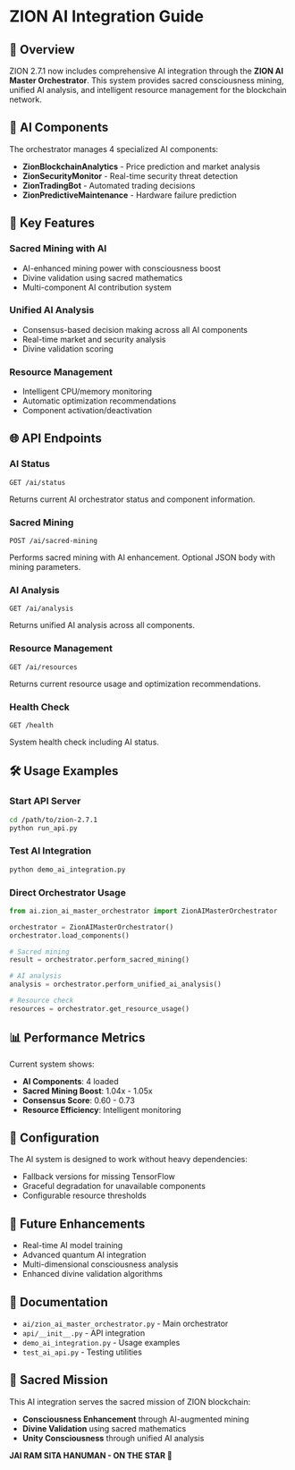 # ZION AI Integration Guide

## 🌟 Overview

ZION 2.7.1 now includes comprehensive AI integration through the **ZION AI Master Orchestrator**. This system provides sacred consciousness mining, unified AI analysis, and intelligent resource management for the blockchain network.

## 🤖 AI Components

The orchestrator manages 4 specialized AI components:

- **ZionBlockchainAnalytics** - Price prediction and market analysis
- **ZionSecurityMonitor** - Real-time security threat detection
- **ZionTradingBot** - Automated trading decisions
- **ZionPredictiveMaintenance** - Hardware failure prediction

## 🚀 Key Features

### Sacred Mining with AI
- AI-enhanced mining power with consciousness boost
- Divine validation using sacred mathematics
- Multi-component AI contribution system

### Unified AI Analysis
- Consensus-based decision making across all AI components
- Real-time market and security analysis
- Divine validation scoring

### Resource Management
- Intelligent CPU/memory monitoring
- Automatic optimization recommendations
- Component activation/deactivation

## 🌐 API Endpoints

### AI Status
```
GET /ai/status
```
Returns current AI orchestrator status and component information.

### Sacred Mining
```
POST /ai/sacred-mining
```
Performs sacred mining with AI enhancement. Optional JSON body with mining parameters.

### AI Analysis
```
GET /ai/analysis
```
Returns unified AI analysis across all components.

### Resource Management
```
GET /ai/resources
```
Returns current resource usage and optimization recommendations.

### Health Check
```
GET /health
```
System health check including AI status.

## 🛠️ Usage Examples

### Start API Server
```bash
cd /path/to/zion-2.7.1
python run_api.py
```

### Test AI Integration
```bash
python demo_ai_integration.py
```

### Direct Orchestrator Usage
```python
from ai.zion_ai_master_orchestrator import ZionAIMasterOrchestrator

orchestrator = ZionAIMasterOrchestrator()
orchestrator.load_components()

# Sacred mining
result = orchestrator.perform_sacred_mining()

# AI analysis
analysis = orchestrator.perform_unified_ai_analysis()

# Resource check
resources = orchestrator.get_resource_usage()
```

## 📊 Performance Metrics

Current system shows:
- **AI Components**: 4 loaded
- **Sacred Mining Boost**: 1.04x - 1.05x
- **Consensus Score**: 0.60 - 0.73
- **Resource Efficiency**: Intelligent monitoring

## 🔧 Configuration

The AI system is designed to work without heavy dependencies:
- Fallback versions for missing TensorFlow
- Graceful degradation for unavailable components
- Configurable resource thresholds

## 🌟 Future Enhancements

- Real-time AI model training
- Advanced quantum AI integration
- Multi-dimensional consciousness analysis
- Enhanced divine validation algorithms

## 📖 Documentation

- `ai/zion_ai_master_orchestrator.py` - Main orchestrator
- `api/__init__.py` - API integration
- `demo_ai_integration.py` - Usage examples
- `test_ai_api.py` - Testing utilities

## 🙏 Sacred Mission

This AI integration serves the sacred mission of ZION blockchain:
- **Consciousness Enhancement** through AI-augmented mining
- **Divine Validation** using sacred mathematics
- **Unity Consciousness** through unified AI analysis

**JAI RAM SITA HANUMAN - ON THE STAR 🌟**